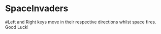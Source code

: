 # SpaceInvaders
#Left and Right keys move in their respective directions whilst space fires. Good Luck!
